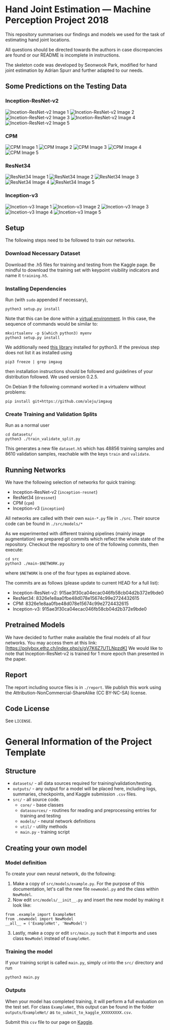 # Hand Joint Estimation &mdash; Machine Perception Project 2018
This repository summarises our findings and models we used for the task of estimating hand joint locations.

All questions should be directed towards the authors in case discrepancies are found or our README is incomplete in
instructions.

The skeleton code was developed by Seonwook Park, modified for hand joint estimation by Adrian Spurr and further adapted
to our needs.

## Some Predictions on the Testing Data

### Inception-ResNet-v2
![Incetion-ResNet-v2 Image 1](https://github.com/ivantishchenko/machine-perception-project-2018/raw/master/plots/img/sub/incres0.png "Inception-ResNet-v2 Prediction 1")
![Incetion-ResNet-v2 Image 2](https://github.com/ivantishchenko/machine-perception-project-2018/raw/master/plots/img/sub/incres1.png "Inception-ResNet-v2 Prediction 2")
![Incetion-ResNet-v2 Image 3](https://github.com/ivantishchenko/machine-perception-project-2018/raw/master/plots/img/sub/incres2.png "Inception-ResNet-v2 Prediction 3")
![Incetion-ResNet-v2 Image 4](https://github.com/ivantishchenko/machine-perception-project-2018/raw/master/plots/img/sub/incres3.png "Inception-ResNet-v2 Prediction 4")
![Incetion-ResNet-v2 Image 5](https://github.com/ivantishchenko/machine-perception-project-2018/raw/master/plots/img/sub/incres4.png "Inception-ResNet-v2 Prediction 5")

### CPM
![CPM Image 1](https://github.com/ivantishchenko/machine-perception-project-2018/raw/master/plots/img/sub/cpm0.png "CPM Prediction 1")
![CPM Image 2](https://github.com/ivantishchenko/machine-perception-project-2018/raw/master/plots/img/sub/cpm1.png "CPM Prediction 2")
![CPM Image 3](https://github.com/ivantishchenko/machine-perception-project-2018/raw/master/plots/img/sub/cpm2.png "CPM Prediction 3")
![CPM Image 4](https://github.com/ivantishchenko/machine-perception-project-2018/raw/master/plots/img/sub/cpm3.png "CPM Prediction 4")
![CPM Image 5](https://github.com/ivantishchenko/machine-perception-project-2018/raw/master/plots/img/sub/cpm4.png "CPM Prediction 5")

### ResNet34
![ResNet34 Image 1](https://github.com/ivantishchenko/machine-perception-project-2018/raw/master/plots/img/sub/resnet0.png "ResNet34 Prediction 1")
![ResNet34 Image 2](https://github.com/ivantishchenko/machine-perception-project-2018/raw/master/plots/img/sub/resnet1.png "ResNet34 Prediction 2")
![ResNet34 Image 3](https://github.com/ivantishchenko/machine-perception-project-2018/raw/master/plots/img/sub/resnet2.png "ResNet34 Prediction 3")
![ResNet34 Image 4](https://github.com/ivantishchenko/machine-perception-project-2018/raw/master/plots/img/sub/resnet3.png "ResNet34 Prediction 4")
![ResNet34 Image 5](https://github.com/ivantishchenko/machine-perception-project-2018/raw/master/plots/img/sub/resnet4.png "ResNet34 Prediction 5")

### Inception-v3
![Incetion-v3 Image 1](https://github.com/ivantishchenko/machine-perception-project-2018/raw/master/plots/img/sub/incep0.png "Inception-v3 Prediction 1")
![Incetion-v3 Image 2](https://github.com/ivantishchenko/machine-perception-project-2018/raw/master/plots/img/sub/incep1.png "Inception-v3 Prediction 2")
![Incetion-v3 Image 3](https://github.com/ivantishchenko/machine-perception-project-2018/raw/master/plots/img/sub/incep2.png "Inception-v3 Prediction 3")
![Incetion-v3 Image 4](https://github.com/ivantishchenko/machine-perception-project-2018/raw/master/plots/img/sub/incep3.png "Inception-v3 Prediction 4")
![Incetion-v3 Image 5](https://github.com/ivantishchenko/machine-perception-project-2018/raw/master/plots/img/sub/incep4.png "Inception-v3 Prediction 5")


## Setup
The following steps need to be followed to train our networks.

### Download Necessary Dataset
Download the .h5 files for training and testing from the Kaggle page. Be mindful to download the training set with
keypoint visibility indicators and name it `training.h5`.

### Installing Dependencies
Run (with `sudo` appended if necessary),
```
python3 setup.py install
```

Note that this can be done within a [virtual environment](https://docs.python.org/3/tutorial/venv.html). In this case,
the sequence of commands would be similar to:
```
mkvirtualenv -p $(which python3) myenv
python3 setup.py install
```

We additionally need [this library](https://github.com/aleju/imgaug) installed for python3. If the previous step does
not list it as installed using
```
pip3 freeze | grep imgaug
```
then installation instructions should be followed and
guidelines of your distribution followed. We used version 0.2.5.

On Debian 9 the following command worked in a virtualenv without problems:
```
pip install git+https://github.com/aleju/imgaug
```

### Create Training and Validation Splits
Run as a normal user
```
cd datasets/
python3 ./train_validate_split.py
```

This generates a new file `dataset.h5` which has 48856 training samples and 8610 validation samples, reachable with the
keys `train` and `validate`.

## Running Networks
We have the following selection of networks for quick training:
  * Inception-ResNet-v2 (`inception-resnet`)
  * ResNet34 (`dressnet`)
  * CPM (`cpm`)
  * Inception-v3 (`inception`)

All networks are called with their own `main-*.py` file in `./src`. Their source code can be found in `./src/models/*`

As we experimented with different training pipelines (mainly image augmentation) we prepared git commits which reflect
the whole state of the repository. Checkout the repository to one of the following commits, then execute:
```
cd src
python3 ./main-$NETWORK.py
```
where `$NETWORK` is one of the four types as explained above.

The commits are as follows (please update to current HEAD for a full list):
  * Inception-ResNet-v2: 915ae3f30ca04ecac046fb58cb04d2b372e9bde0
  * ResNet34: 8326e1e8aa0fbe48d078e15674c99e2724432615
  * CPM: 8326e1e8aa0fbe48d078e15674c99e2724432615
  * Inception-v3: 915ae3f30ca04ecac046fb58cb04d2b372e9bde0

## Pretrained Models
We have decided to further make available the final models of all four networks. You may access them at this link:
[https://polybox.ethz.ch/index.php/s/gV7K6Z7UTLNpzdK]
We would like to note that Inception-ResNet-v2 is trained for 1 more epoch than presented in the paper.


## Report
The report including source files is in `./report`. We publish this work using the Attribution-NonCommercial-ShareAlike
(CC BY-NC-SA) license.

## Code License
See `LICENSE`.


# General Information of the Project Template
## Structure

* `datasets/` - all data sources required for training/validation/testing.
* `outputs/` - any output for a model will be placed here, including logs, summaries, checkpoints, and Kaggle submission `.csv` files.
* `src/` - all source code.
    * `core/` - base classes
    * `datasources/` - routines for reading and preprocessing entries for training and testing
    * `models/` - neural network definitions
    * `util/` - utility methods
    * `main.py` - training script

## Creating your own model
### Model definition
To create your own neural network, do the following:
1. Make a copy of `src/models/example.py`. For the purpose of this documentation, let's call the new file `newmodel.py` and the class within `NewModel`.
2. Now edit `src/models/__init__.py` and insert the new model by making it look like:
```
from .example import ExampleNet
from .newmodel import NewModel
__all__ = ('ExampleNet', 'NewModel')
```
3. Lastly, make a copy or edit `src/main.py` such that it imports and uses class `NewModel` instead of `ExampleNet`.

### Training the model
If your training script is called `main.py`, simply `cd` into the `src/` directory and run
```
python3 main.py
```

### Outputs
When your model has completed training, it will perform a full evaluation on the test set. For class `ExampleNet`, this output can be found in the folder `outputs/ExampleNet/` as `to_submit_to_kaggle_XXXXXXXXX.csv`.

Submit this `csv` file to our page on [Kaggle](https://www.kaggle.com/c/mp18-hand-joint-recognition/submissions).
